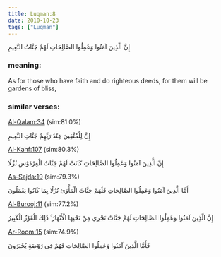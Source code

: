 ```yaml
---
title: Luqman:8
date: 2010-10-23
tags: ["Luqman"]
---
```

إِنَّ الَّذِينَ آمَنُوا وَعَمِلُوا الصَّالِحَاتِ لَهُمْ جَنَّاتُ النَّعِيمِ
### meaning: 
As for those who have faith and do righteous deeds, for them will be gardens of bliss,
### similar verses: 

[Al-Qalam:34](/68/34) (sim:81.0%)

إِنَّ لِلْمُتَّقِينَ عِنْدَ رَبِّهِمْ جَنَّاتِ النَّعِيمِ

[Al-Kahf:107](/18/107) (sim:80.3%)

إِنَّ الَّذِينَ آمَنُوا وَعَمِلُوا الصَّالِحَاتِ كَانَتْ لَهُمْ جَنَّاتُ الْفِرْدَوْسِ نُزُلًا

[As-Sajda:19](/32/19) (sim:79.3%)

أَمَّا الَّذِينَ آمَنُوا وَعَمِلُوا الصَّالِحَاتِ فَلَهُمْ جَنَّاتُ الْمَأْوَىٰ نُزُلًا بِمَا كَانُوا يَعْمَلُونَ

[Al-Burooj:11](/85/11) (sim:77.2%)

إِنَّ الَّذِينَ آمَنُوا وَعَمِلُوا الصَّالِحَاتِ لَهُمْ جَنَّاتٌ تَجْرِي مِنْ تَحْتِهَا الْأَنْهَارُ ۚ ذَٰلِكَ الْفَوْزُ الْكَبِيرُ

[Ar-Room:15](/30/15) (sim:74.9%)

فَأَمَّا الَّذِينَ آمَنُوا وَعَمِلُوا الصَّالِحَاتِ فَهُمْ فِي رَوْضَةٍ يُحْبَرُونَ
